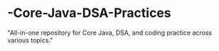# -Core-Java-DSA-Practices
"All-in-one repository for Core Java, DSA, and coding practice across various topics."
